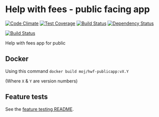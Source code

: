# Help with fees - public facing app
[![Code Climate](https://codeclimate.com/github/ministryofjustice/hwf-publicapp/badges/gpa.svg)](https://codeclimate.com/github/ministryofjustice/hwf-publicapp) [![Test Coverage](https://codeclimate.com/github/ministryofjustice/hwf-publicapp/badges/coverage.svg)](https://codeclimate.com/github/ministryofjustice/hwf-publicapp) [![Build Status](https://travis-ci.org/ministryofjustice/hwf-publicapp.svg?branch=master)](https://travis-ci.org/ministryofjustice/hwf-publicapp) [![Dependency Status](https://gemnasium.com/badges/github.com/ministryofjustice/hwf-publicapp.svg)](https://gemnasium.com/github.com/ministryofjustice/hwf-publicapp)

[![Build Status](https://dev.azure.com/HMCTS-PET/pet-azure-infrastructure/_apis/build/status/Help%20with%20Fees/hwf-publicapp?branchName=develop)](https://dev.azure.com/HMCTS-PET/pet-azure-infrastructure/_build/latest?definitionId=25&branchName=develop)

Help with fees app for public

## Docker

Using this command `docker build moj/hwf-publicapp:vX.Y`

(Where `X` & `Y` are version numbers)

## Feature tests

See the [feature testing README](https://github.com/https://github.com/ministryofjustice/hwf-publicapp/blob/master/features/README.md).
